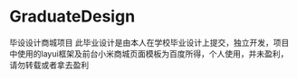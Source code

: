 # GraduateDesign
毕设设计商城项目
此毕业设计是由本人在学校毕业设计上提交，独立开发，项目中使用的layui框架及前台小米商城页面模板为百度所得，个人使用，并未盈利，请勿转载或者拿去盈利
